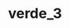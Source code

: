 ---
description: Through photography, the beauty of Mother Nature can be frozen in time. This category celebrates the magic of our planet and beyond — from the immensity of the great outdoors, to miraculous moments in your own backyard.
featured_image: azul_5_a-2.png
menus: "main"
sort_by: Name # Exif.Date
sort_order: desc
title: verde_3
#type: gallery
categories: ["nature"]
weight: 3
params:
  theme: dark
---